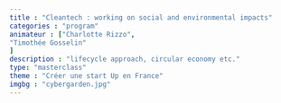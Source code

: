 ```yaml
---
title : "Cleantech : working on social and environmental impacts"
categories : "program"
animateur : ["Charlotte Rizzo",
"Timothée Gosselin"
]
description : "lifecycle approach, circular economy etc."
type: "masterclass"
theme : "Créer une start Up en France"
imgbg : "cybergarden.jpg"
---
```

